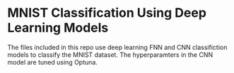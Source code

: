 # MNIST Classification Using Deep Learning Models

The files included in this repo use deep learning FNN and CNN classifiction models to classify the MNIST dataset. The hyperparamters in the CNN model are tuned using Optuna. 
